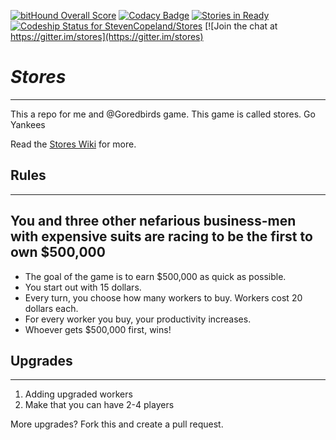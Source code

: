 [![bitHound Overall Score](https://www.bithound.io/github/StevenCopeland/Stores/badges/score.svg)](https://www.bithound.io/github/StevenCopeland/Stores)
[![Codacy Badge](https://api.codacy.com/project/badge/Grade/9fd51a1838694d5d9a7247bdb0b9623b)](https://www.codacy.com/app/StevenCopeland/Stores?utm_source=github.com&utm_medium=referral&utm_content=StevenCopeland/Stores&utm_campaign=badger)
[![Stories in Ready](https://badge.waffle.io/StevenCopeland/Stores.png?label=ready&title=Ready)](https://waffle.io/StevenCopeland/Stores)
[ ![Codeship Status for StevenCopeland/Stores](https://app.codeship.com/projects/dfe84640-e675-0134-436e-7ae8f44ec953/status?branch=master)](https://app.codeship.com/projects/206824)
[![Join the chat at https://gitter.im/stores](https://gitter.im/stores)

# ***Stores***
<hr/>
This a repo for me and @Goredbirds game. This game is called stores. Go Yankees

Read the <a href="https://github.com/StevenCopeland/Stores/wiki">Stores Wiki</a> for more.

## Rules
<hr/>
<h2>You and three other nefarious business-men with expensive suits are racing to be the first to own $500,000</h2>
<ul id="rules">
<li>The goal of the game is to earn $500,000 as quick as possible.</li>
<li>You start out with 15 dollars.</li>
<li>Every turn, you choose how many workers to buy. Workers cost 20 dollars each.</li>
<li>For every worker you buy, your productivity increases.</li>
<li>Whoever gets $500,000 first, wins!</li>
<!--<li>(Coming soon!) If you have $50 at the end of the round then you will be able to buy one/many employees</li>-->
</ul>

## Upgrades
<hr/>
<ol>
<li>Adding upgraded workers</li>
<li>Make that you can have 2-4 players</li>
</ol>
<p>More upgrades? Fork this and create a pull request.</p>
